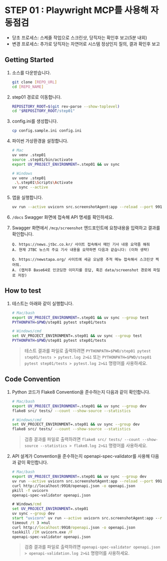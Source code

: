 # STEP 01 : Playwright MCP를 사용해 자동점검

- 당초 프로세스: 스케줄 작업으로 스크린샷, 당직자는 확인후 보고(5분 내외)
- 변경 프로세스: 추가로 당직자는 자연어로 시스템 정상인지 질의, 결과 확인후 보고

## Getting Started

1. 소스를 다운받습니다.
    ```bash
    git clone [REPO_URL]
    cd [REPO_NAME]
    ```

1. step01 경로로 이동합니다.
    ```bash
    REPOSITORY_ROOT=$(git rev-parse --show-toplevel)
    cd "$REPOSITORY_ROOT/step01"
    ```

1. config.ini를 생성합니다.
    ```bash
    cp config.sample.ini config.ini
    ```

1. 파이썬 가상환경을 설정합니다.
   ```bash
   # Mac
   uv venv .step01
   source .step01/bin/activate
   export UV_PROJECT_ENVIRONMENT=.step01 && uv sync
   ```

   ```bash
   # Windows
   uv venv .step01
    .\.step01\Scripts\Activate
   uv sync --active
   ```

1. 앱을 실행합니다.
    ```bash
    uv run --active uvicorn src.screenshotAgent:app --reload --port 9910
    ```

1. `/docs` Swagger 화면에 접속해 API 명세를 확인하세요.

1. Swagger 화면에서 `/mcp/screenshot` 엔드포인트에 요청내용을 입력하고 결과를 확인합니다.

    ```
    Q. https://news.jtbc.co.kr/ 사이트 접속해서 메인 기사 내용 요약좀 해줘
    A. 현재 JTBC 뉴스의 주요 기사 내용을 요약하면 다음과 같습니다: (이하 생략)
    ```

    ```
    Q. https://newstapa.org/ 사이트에 세금 오남용 추적 메뉴 접속해서 스크린샷 찍어줘.
    A. (캡처후 Base64로 인코딩한 이미지를 응답, 혹은 data/screenshot 경로에 파일로 저장)
    ```


## How to test

1. 테스트는 아래와 같이 실행합니다.
    ```bash
    # Mac/bash
    export UV_PROJECT_ENVIRONMENT=.step01 && uv sync --group test
    PYTHONPATH=$PWD/step01 pytest step01/tests
    ```

    ```bash
    # Windows/cmd
    set UV_PROJECT_ENVIRONMENT=.step01 && uv sync --group test
    PYTHONPATH=$PWD/step01 pytest step01/tests
    ```

    > 테스트 결과를 파일로 출력하려면 `PYTHONPATH=$PWD/step01 pytest step01/tests > pytest.log 2>&1` 또는 `PYTHONPATH=$PWD/step01 pytest step01/tests > pytest.log 2>&1` 명령어를 사용하세요.

## Code Convention

1. Python 코드가 Flake8 Convention을 준수하는지 다음과 같이 확인합니다.
    ```bash
    # Mac/bash
    export UV_PROJECT_ENVIRONMENT=.step01 && uv sync --group dev
    flake8 src/ tests/ --count --show-source --statistics
    ```

    ```bash
    # Windows/cmd
    set UV_PROJECT_ENVIRONMENT=.step01 && uv sync --group dev
    flake8 src/ tests/ --count --show-source --statistics
    ```

    > 검증 결과를 파일로 출력하려면 `flake8 src/ tests/ --count --show-source --statistics > flake8.log 2>&1` 명령어를 사용하세요.

2. API 설계가 Convention을 준수하는지 openapi-spec-validator를 사용해 다음과 같이 확인합니다.
    ```bash
    # Mac/bash
    export UV_PROJECT_ENVIRONMENT=.step01 && uv sync --group dev
    uv run --active uvicorn src.screenshotAgent:app --reload --port 9910 &
    curl http://localhost:9910/openapi.json -o openapi.json
    pkill -f uvicorn
    openapi-spec-validator openapi.json
    ```

    ```cmd
    # Windows/cmd
    set UV_PROJECT_ENVIRONMENT=.step01
    uv sync --group dev
    start "uvicorn" uv run --active uvicorn src.screenshotAgent:app --reload --port 9910
    timeout /t 3 >nul
    curl http://localhost:9910/openapi.json -o openapi.json
    taskkill /IM uvicorn.exe /F
    openapi-spec-validator openapi.json
    ```

    > 검증 결과를 파일로 출력하려면 `openapi-spec-validator openapi.json > openapi-validation.log 2>&1` 명령어를 사용하세요.

